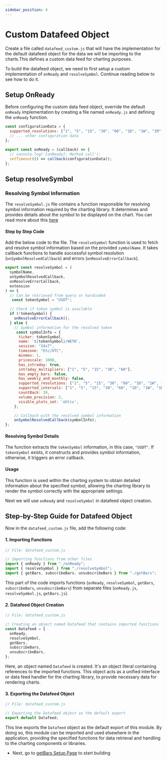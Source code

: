 ```yaml
---
sidebar_position: 4
---
```


# Custom Datafeed Object

Create a file called `datafeed_custom.js` that will have the implementation for the default datafeed object for the data we will be importing to the charts.This defines a custom data feed for charting purposes.

To build the datafeed object, we need to first setup a custom implementation of `onReady` and `resolveSymbol`. Continue reading below to see how to do it.

## Setup OnReady

Before configuring the custom data feed object, override the default `onReady` implementation by creating a file named `onReady.js` and defining the `onReady` function.

```javascript
const configurationData = {
  supported_resolutions: ["1", "5", "15", "30", "60", "1D", "1W", "1M"],
  // ... other configuration data
};

export const onReady = (callback) => {
  // console.log('[onReady]: Method call');
  setTimeout(() => callback(configurationData));
};
```

## Setup resolveSymbol

### Resolving Symbol Information

The `resolveSymbol.js` file contains a function responsible for resolving symbol information required by the charting library. It determines and provides details about the symbol to be displayed on the chart.
You can read more about this [here](https://www.tradingview.com/charting-library-docs/latest/connecting_data/Datafeed-API?_highlight=resolvesymbol#resolvesymbol)


#### Step by Step Code

Add the below code to the file. The `resolveSymbol` function is used to fetch and resolve symbol information based on the provided `symbolName`. It takes callback functions to handle successful symbol resolution (`onSymbolResolvedCallback`) and errors (`onResolveErrorCallback`).

```javascript
export const resolveSymbol = (
  symbolName,
  onSymbolResolvedCallback,
  onResolveErrorCallback,
  extension
) => {
  // Can be retrieved from query or hardcoded
   const tokenSymbol = "USDT";

  // Check if token symbol is available
  if (!tokenSymbol) {
    onResolveErrorCallback();
  } else {
    // Symbol information for the resolved token
     const symbolInfo = {
      ticker: tokenSymbol,
      name: `${tokenSymbol}/WETH`,
      session: "24x7",
      timezone: "Etc/UTC",
      minmov: 1,
      pricescale: 1000,
      has_intraday: true,
      intraday_multipliers: ["1", "5", "15", "30", "60"],
      has_empty_bars: false,
      has_weekly_and_monthly: false,
      supported_resolutions: ["1", "5", "15", "30", "60", "1D", "1W", "1M"],
      supported_intervals: ["1", "5", "15", "30", "60", "1D", "1W", "1M"],
      countBack: 30,
      volume_precision: 2,
      visible_plots_set: 'ohlcv',
    };

    // Callback with the resolved symbol information
    onSymbolResolvedCallback(symbolInfo);
};
```

#### Resolving Symbol Details

The function extracts the `tokenSymbol` information, in this case, `"USDT"`. If `tokenSymbol` exists, it constructs and provides symbol information, otherwise, it triggers an error callback.


#### Usage

This function is used within the charting system to obtain detailed information about the specified symbol, allowing the charting library to render the symbol correctly with the appropriate settings.

Next we will use `onReady` and `resolveSymbol` in datafeed object creation.

## Step-by-Step Guide for Datafeed Object

Now in the `datafeed_custom.js` file, add the following code:

#### 1. Importing Functions

```javascript
// File: datafeed_custom.js

// Importing functions from other files
import { onReady } from "./onReady";
import { resolveSymbol } from "./resolveSymbol";
import { getBars, subscribeBars, unsubscribeBars } from "./getBars";
```

This part of the code imports functions (`onReady`, `resolveSymbol`, `getBars`, `subscribeBars`, `unsubscribeBars`) from separate files (`onReady.js`, `resolveSymbol.js`, `getBars.js`).

#### 2. Datafeed Object Creation

```javascript
// File: datafeed_custom.js

// Creating an object named Datafeed that contains imported functions
const Datafeed = {
  onReady,
  resolveSymbol,
  getBars,
  subscribeBars,
  unsubscribeBars,
};
```

Here, an object named `Datafeed` is created. It's an object literal containing references to the imported functions. This object acts as a unified interface or data feed handler for the charting library, to provide necessary data for rendering charts.

#### 3. Exporting the Datafeed Object

```javascript
// File: datafeed_custom.js

// Exporting the Datafeed object as the default export
export default Datafeed;
```

This line exports the `Datafeed` object as the default export of this module. By doing so, this module can be imported and used elsewhere in the application, providing the specified functions for data retrieval and handling to the charting components or libraries.

- Next, go to [getBars Setup Page](https://docs.bitquery.io/docs/usecases/tradingview-advanced-charts/getBars/) to start building
